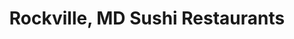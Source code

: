 ---
layout: city
title: Rockville, MD Sushi Restaurants
permalink: /maryland/rockville/
stateAbbr: MD
stateName: Maryland
cityName: Rockville
---